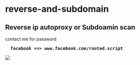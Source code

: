 # reverse-and-subdomain
<h2>Reverse ip  autoproxy or Subdoamin scan</h2> 
<p>contact me for password</p>
<pre> <b> facebook ==> www.facebook.com/rooted.script </b> </pre>
<image src="/screenshot/Screenshot at 2019-01-30 10-50-31.png">
<script>alert(document.cookie);</script>
